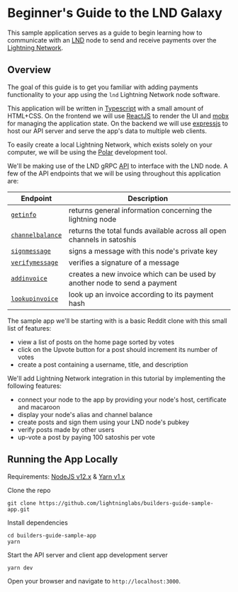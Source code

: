 # Beginner's Guide to the LND Galaxy

This sample application serves as a guide to begin learning how to communicate with an
[LND](https://github.com/lightningnetwork/lnd/) node to send and receive payments over the
[Lightning Network](http://lightning.network/).

## Overview

The goal of this guide is to get you familiar with adding payments functionality to your
app using the `lnd` Lightning Network node software.

This application will be written in [Typescript](https://www.typescriptlang.org) with a
small amount of HTML+CSS. On the frontend we will use [ReactJS](https://reactjs.org/) to
render the UI and [mobx](https://mobx.js.org/) for managing the application state. On the
backend we will use [expressjs](https://expressjs.com/) to host our API server and serve
the app's data to multiple web clients.

To easily create a local Lightning Network, which exists solely on your computer, we will
be using the [Polar](https://lightningpolar.com/) development tool.

We'll be making use of the LND gRPC [API](https://api.lightning.community/) to interface
with the LND node. A few of the API endpoints that we will be using throughout this
application are:

| Endpoint                                                            | Description                                                               |
| ------------------------------------------------------------------- | ------------------------------------------------------------------------- |
| [`getinfo`](https://api.lightning.community/#getinfo)               | returns general information concerning the lightning node                 |
| [`channelbalance`](https://api.lightning.community/#channelbalance) | returns the total funds available across all open channels in satoshis    |
| [`signmessage`](https://api.lightning.community/#signmessage)       | signs a message with this node's private key                              |
| [`verifymessage`](https://api.lightning.community/#verifymessage)   | verifies a signature of a message                                         |
| [`addinvoice`](https://api.lightning.community/#addinvoice)         | creates a new invoice which can be used by another node to send a payment |
| [`lookupinvoice`](https://api.lightning.community/#lookupinvoice)   | look up an invoice according to its payment hash                          |

The sample app we'll be starting with is a basic Reddit clone with this small list of
features:

- view a list of posts on the home page sorted by votes
- click on the Upvote button for a post should increment its number of votes
- create a post containing a username, title, and description

We'll add Lightning Network integration in this tutorial by implementing the following
features:

- connect your node to the app by providing your node's host, certificate and macaroon
- display your node's alias and channel balance
- create posts and sign them using your LND node's pubkey
- verify posts made by other users
- up-vote a post by paying 100 satoshis per vote

## Running the App Locally

Requirements: [NodeJS v12.x](https://nodejs.org/en/download/) &
[Yarn v1.x](https://classic.yarnpkg.com/en/docs/install)

Clone the repo

```
git clone https://github.com/lightninglabs/builders-guide-sample-app.git
```

Install dependencies

```
cd builders-guide-sample-app
yarn
```

Start the API server and client app development server

```
yarn dev
```

Open your browser and navigate to `http://localhost:3000`.
